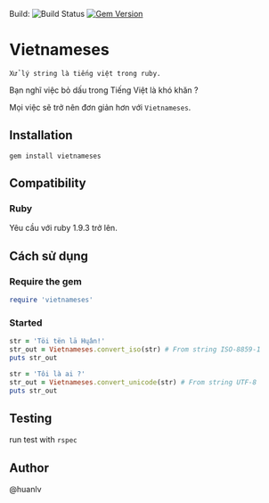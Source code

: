 Build: ![Build Status](https://travis-ci.org/lehuan94cntt/vietnameses.svg?branch=master)
[![Gem Version](https://badge.fury.io/rb/vietnameses.svg)](https://badge.fury.io/rb/vietnameses)

Vietnameses
===========

```
Xử lý string là tiếng việt trong ruby.
```

Bạn nghĩ việc bỏ dấu trong Tiếng Việt là khó khăn ?

Mọi việc sẽ trở nên đơn giản hơn với `Vietnameses`.

Installation
------------

    gem install vietnameses

Compatibility
-------------

### Ruby

Yêu cầu với ruby 1.9.3 trở lên.

Cách sử dụng
------------

### Require the gem

``` ruby
require 'vietnameses'
```

### Started
``` ruby
str = 'Töi tën lā Hųân!'
str_out = Vietnameses.convert_iso(str) # From string ISO-8859-1
puts str_out

str = 'Tôi là ai ?'
str_out = Vietnameses.convert_unicode(str) # From string UTF-8
puts str_out
```

Testing
-------
run test with `rspec`


Author
------

@huanlv
